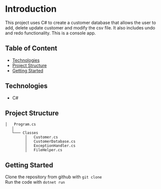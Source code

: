 # Introduction

This project uses C# to create a customer database that allows the user to add, delete update customer and modify the csv file. It also includes undo and redo functionality. This is a console app.

## Table of Content

- [Technologies](#technologies)
- [Project Structure](#project-strucutre)
- [Getting Started](#getting-started)

## Technologies

- C#

## Project Structure

```
│   Program.cs
   │
   └─── Classes
         │   Customer.cs
         │   CustomerDatabase.cs
         │   ExceptionHandler.cs
         │   FileHelper.cs
```

## Getting Started

Clone the repository from github with `git clone`  
Run the code with `dotnet run`

